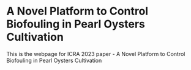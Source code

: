# A Novel Platform to Control Biofouling in Pearl Oysters Cultivation

This is the webpage for ICRA 2023 paper - A Novel Platform to Control Biofouling in Pearl Oysters Cultivation